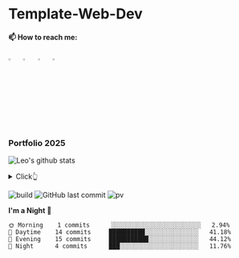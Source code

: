 # Template-Web-Dev

  #### 📫 How to reach me:
[<img src="https://img.icons8.com/?size=100&id=118497&format=png&color=000000" width="3.5%"/>](https://www.facebook.com/reandocumentary/)  &nbsp; 
[<img src="https://github.com/sciencepal/sciencepal/blob/master/assets/discord-round.svg" width="3.5%"/>](https://discord.gg/MnUUbHe)  &nbsp; 
[<img src="https://img.icons8.com/color/48/000000/twitter.png" width="3.5%"/>](https://twitter.com/sciencepal)  &nbsp; 
[<img src="https://img.icons8.com/color/48/000000/linkedin.png" width="3.5%"/>](https://www.linkedin.com/in/adityapal1/)  &nbsp; 


  

### Portfolio 2025


![Leo's github stats](https://github-readme-stats.vercel.app/api?username=mopig&show_icons=true&theme=dracula&hide=stars,issues)

<details>
  <summary>Click👆</summary>
  <pre>
  🤷‍♂️
  </pre>
</details>

![build](https://github.com/mopig/mopig/workflows/build/badge.svg)
![GitHub last commit](https://img.shields.io/github/last-commit/mopig/mopig)
![pv](https://pageview.vercel.app/?github_user=mopig)


**I'm a Night 🦉** 

```text
🌞 Morning    1 commits      ░░░░░░░░░░░░░░░░░░░░░░░░░   2.94% 
🌆 Daytime    14 commits     ██████████░░░░░░░░░░░░░░░   41.18% 
🌃 Evening    15 commits     ███████████░░░░░░░░░░░░░░   44.12% 
🌙 Night      4 commits      ███░░░░░░░░░░░░░░░░░░░░░░   11.76%
